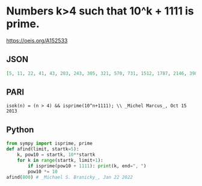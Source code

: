 # Numbers k\>4 such that 10^k \+ 1111 is prime\.
https://oeis.org/A152533
## JSON
```JSON
[5, 11, 22, 41, 43, 203, 243, 305, 321, 570, 731, 1512, 1787, 2146, 3987, 4056, 5296]
```
## PARI
```PARI
isok(n) = (n > 4) && isprime(10^n+1111); \\ _Michel Marcus_, Oct 15 2013
```
## Python
```Python
from sympy import isprime, prime
def afind(limit, startk=5):
    k, pow10 = startk, 10**startk
    for k in range(startk, limit+1):
        if isprime(pow10 + 1111): print(k, end=", ")
        pow10 *= 10
afind(800) # _Michael S. Branicky_, Jan 22 2022
```
